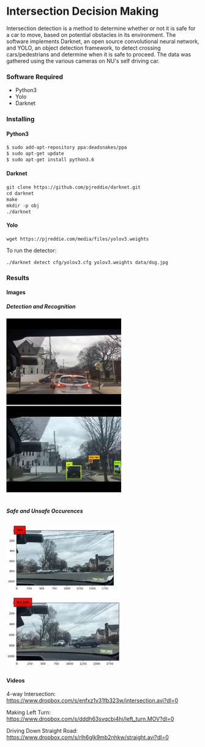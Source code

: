 # Intersection Decision Making
Intersection detection is a method to determine whether or not it is safe for a car to move, based on potential obstacles in its environment. The software implements Darknet, an open source convolutional neural network, and YOLO, an object detection framework, to detect crossing cars/pedestrians and determine when it is safe to proceed. The data was gathered using the various cameras on NU's self driving car.
 
### Software Required
* Python3
* Yolo
* Darknet

### Installing

#### Python3
```
$ sudo add-apt-repository ppa:deadsnakes/ppa
$ sudo apt-get update
$ sudo apt-get install python3.6
```
#### Darknet
```
git clone https://github.com/pjreddie/darknet.git
cd darknet
make
mkdir -p obj
./darknet
```
#### Yolo
```
wget https://pjreddie.com/media/files/yolov3.weights
```
To run the detector:

```
./darknet detect cfg/yolov3.cfg yolov3.weights data/dog.jpg
```

### Results

#### Images

   ##### Detection and Recognition
<img src="images/detection.png" alt="enclosure" width="300"/>  <img src="images/recognition.png" alt="enclosure" width="300"/> <br/> <br/> 

   ##### Safe and Unsafe Occurences
<img src="images/safe.png" alt="enclosure" width="300"/>  <img src="images/not safe.png" alt="enclosure" width="300"/>


#### Videos
4-way Intersection: 
<br />
https://www.dropbox.com/s/enfxz1v31fb323w/intersection.avi?dl=0

Making Left Turn:
<br />
https://www.dropbox.com/s/dddh63svqcbi4hj/left_turn.MOV?dl=0

Driving Down Straight Road:
<br />
https://www.dropbox.com/s/rlh6glk9mb2nhkw/straight.avi?dl=0
